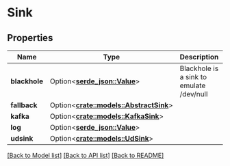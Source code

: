 # Sink

## Properties

Name | Type | Description | Notes
------------ | ------------- | ------------- | -------------
**blackhole** | Option<[**serde_json::Value**](.md)> | Blackhole is a sink to emulate /dev/null | [optional]
**fallback** | Option<[**crate::models::AbstractSink**](AbstractSink.md)> |  | [optional]
**kafka** | Option<[**crate::models::KafkaSink**](KafkaSink.md)> |  | [optional]
**log** | Option<[**serde_json::Value**](.md)> |  | [optional]
**udsink** | Option<[**crate::models::UdSink**](UDSink.md)> |  | [optional]

[[Back to Model list]](../README.md#documentation-for-models) [[Back to API list]](../README.md#documentation-for-api-endpoints) [[Back to README]](../README.md)


